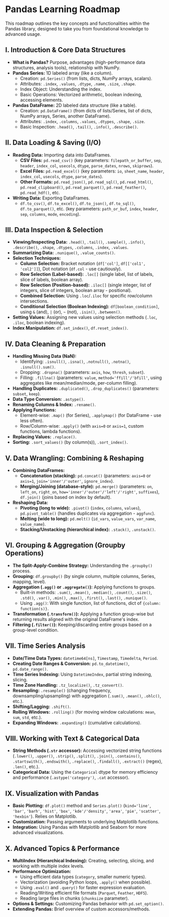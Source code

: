 # Pandas Learning Roadmap

This roadmap outlines the key concepts and functionalities within the Pandas library, designed to take you from foundational knowledge to advanced usage.

## I. Introduction & Core Data Structures

* **What is Pandas?** Purpose, advantages (high-performance data structures, analysis tools), relationship with NumPy.
* **Pandas Series:** 1D labeled array (like a column).
    * Creation: `pd.Series()` (from lists, dicts, NumPy arrays, scalars).
    * Attributes: `.index`, `.values`, `.dtype`, `.name`, `.size`, `.shape`.
    * Index Object: Understanding the index.
    * Basic Operations: Vectorized arithmetic, boolean indexing, accessing elements.
* **Pandas DataFrame:** 2D labeled data structure (like a table).
    * Creation: `pd.DataFrame()` (from dicts of lists/Series, list of dicts, NumPy arrays, Series, another DataFrame).
    * Attributes: `.index`, `.columns`, `.values`, `.dtypes`, `.shape`, `.size`.
    * Basic Inspection: `.head()`, `.tail()`, `.info()`, `.describe()`.

## II. Data Loading & Saving (I/O)

* **Reading Data:** Importing data into DataFrames.
    * **CSV Files:** `pd.read_csv()` (key parameters: `filepath_or_buffer`, `sep`, `header`, `index_col`, `usecols`, `dtype`, `parse_dates`, `nrows`, `skiprows`).
    * **Excel Files:** `pd.read_excel()` (key parameters: `io`, `sheet_name`, `header`, `index_col`, `usecols`, `dtype`, `parse_dates`).
    * **Other Formats:** `pd.read_json()`, `pd.read_sql()`, `pd.read_html()`, `pd.read_clipboard()`, `pd.read_parquet()`, `pd.read_feather()`, `pd.read_hdf()`, etc.
* **Writing Data:** Exporting DataFrames.
    * `df.to_csv()`, `df.to_excel()`, `df.to_json()`, `df.to_sql()`, `df.to_parquet()`, etc. (key parameters: `path_or_buf`, `index`, `header`, `sep`, `columns`, `mode`, `encoding`).

## III. Data Inspection & Selection

* **Viewing/Inspecting Data:** `.head()`, `.tail()`, `.sample()`, `.info()`, `.describe()`, `.shape`, `.dtypes`, `.columns`, `.index`, `.values`.
* **Summarizing Data:** `.nunique()`, `.value_counts()`.
* **Selection Techniques:**
    * **Column Selection:** Bracket notation (`df['col']`, `df[['col1', 'col2']]`), Dot notation (`df.col` - use cautiously).
    * **Row Selection (Label-based):** `.loc[]` (single label, list of labels, slice of labels, boolean array).
    * **Row Selection (Position-based):** `.iloc[]` (single integer, list of integers, slice of integers, boolean array - positional).
    * **Combined Selection:** Using `.loc`/`.iloc` for specific row/column intersections.
    * **Conditional Selection (Boolean Indexing):** `df[boolean_condition]`, using `&` (and), `|` (or), `~` (not), `.isin()`, `.between()`.
* **Setting Values:** Assigning new values using selection methods (`.loc`, `.iloc`, boolean indexing).
* **Index Manipulation:** `df.set_index()`, `df.reset_index()`.

## IV. Data Cleaning & Preparation

* **Handling Missing Data (NaN):**
    * Identifying: `.isnull()`, `.isna()`, `.notnull()`, `.notna()`, `.isnull().sum()`.
    * Dropping: `.dropna()` (parameters: `axis`, `how`, `thresh`, `subset`).
    * Filling: `.fillna()` (parameters: `value`, `method='ffill'/'bfill'`, using aggregates like mean/median/mode, per-column filling).
* **Handling Duplicates:** `.duplicated()`, `.drop_duplicates()` (parameters: `subset`, `keep`).
* **Data Type Conversion:** `.astype()`.
* **Renaming Columns & Index:** `.rename()`.
* **Applying Functions:**
    * Element-wise: `.map()` (for Series), `.applymap()` (for DataFrame - use less often).
    * Row/Column-wise: `.apply()` (with `axis=0` or `axis=1`, custom functions, lambda functions).
* **Replacing Values:** `.replace()`.
* **Sorting:** `.sort_values()` (by column(s)), `.sort_index()`.

## V. Data Wrangling: Combining & Reshaping

* **Combining DataFrames:**
    * **Concatenation (stacking):** `pd.concat()` (parameters: `axis=0` or `axis=1`, `join='inner'/'outer'`, `ignore_index`).
    * **Merging/Joining (database-style):** `pd.merge()` (parameters: `on`, `left_on`, `right_on`, `how='inner'/'outer'/'left'/'right'`, `suffixes`), `df.join()` (joins based on index by default).
* **Reshaping Data:**
    * **Pivoting (long to wide):** `.pivot()` (`index`, `columns`, `values`), `pd.pivot_table()` (handles duplicates via aggregation - `aggfunc`).
    * **Melting (wide to long):** `pd.melt()` (`id_vars`, `value_vars`, `var_name`, `value_name`).
    * **Stacking/Unstacking (hierarchical index):** `.stack()`, `.unstack()`.

## VI. Grouping & Aggregation (Groupby Operations)

* **The Split-Apply-Combine Strategy:** Understanding the `.groupby()` process.
* **Grouping:** `df.groupby()` (by single column, multiple columns, Series, mapping, level).
* **Aggregation (`.agg()` or `.aggregate()`):** Applying functions to groups.
    * Built-in methods: `.sum()`, `.mean()`, `.median()`, `.count()`, `.size()`, `.std()`, `.var()`, `.min()`, `.max()`, `.first()`, `.last()`, `.nunique()`.
    * Using `.agg()`: With single function, list of functions, dict of `{column: function(s)}`.
* **Transformation (`.transform()`):** Applying a function group-wise but returning results aligned with the original DataFrame's index.
* **Filtering (`.filter()`):** Keeping/discarding entire groups based on a group-level condition.

## VII. Time Series Analysis

* **Date/Time Data Types:** `datetime64[ns]`, `Timestamp`, `Timedelta`, `Period`.
* **Creating Date Ranges & Conversion:** `pd.to_datetime()`, `pd.date_range()`.
* **Time Series Indexing:** Using `DatetimeIndex`, partial string indexing, slicing.
* **Time Zone Handling:** `.tz_localize()`, `.tz_convert()`.
* **Resampling:** `.resample()` (changing frequency, downsampling/upsampling) with aggregation (`.sum()`, `.mean()`, `.ohlc()`, etc.).
* **Shifting/Lagging:** `.shift()`.
* **Rolling Windows:** `.rolling()` (for moving window calculations: `mean`, `sum`, `std`, etc.).
* **Expanding Windows:** `.expanding()` (cumulative calculations).

## VIII. Working with Text & Categorical Data

* **String Methods (`.str` accessor):** Accessing vectorized string functions (`.lower()`, `.upper()`, `.strip()`, `.split()`, `.join()`, `.contains()`, `.startswith()`, `.endswith()`, `.replace()`, `.findall()`, `.extract()` (regex), `.len()`, etc.).
* **Categorical Data:** Using the `Categorical` dtype for memory efficiency and performance (`.astype('category')`, `.cat` accessor).

## IX. Visualization with Pandas

* **Basic Plotting:** `df.plot()` method and `Series.plot()` (`kind='line'`, `'bar'`, `'barh'`, `'hist'`, `'box'`, `'kde'/'density'`, `'area'`, `'pie'`, `'scatter'`, `'hexbin'`). Relies on Matplotlib.
* **Customization:** Passing arguments to underlying Matplotlib functions.
* **Integration:** Using Pandas with Matplotlib and Seaborn for more advanced visualizations.

## X. Advanced Topics & Performance

* **MultiIndex (Hierarchical Indexing):** Creating, selecting, slicing, and working with multiple index levels.
* **Performance Optimization:**
    * Using efficient data types (`category`, smaller numeric types).
    * Vectorization (avoiding Python loops, `.apply()` when possible).
    * Using `.eval()` and `.query()` for faster expression evaluation.
    * Reading/Writing efficient file formats (`Parquet`, `Feather`, `HDF5`).
    * Reading large files in chunks (`chunksize` parameter).
* **Options & Settings:** Customizing Pandas behavior with `pd.set_option()`.
* **Extending Pandas:** Brief overview of custom accessors/methods.